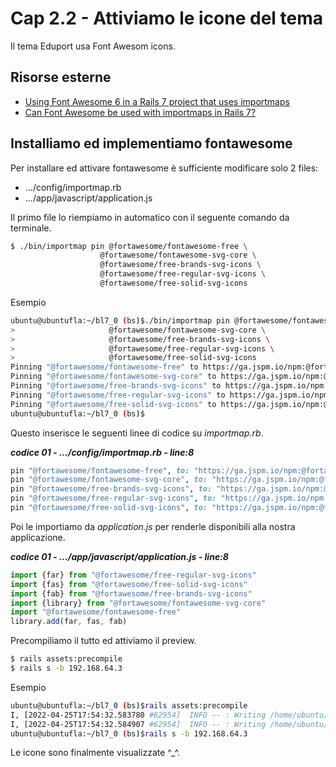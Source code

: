 # <a name="top"></a> Cap 2.2 - Attiviamo le icone del tema

Il tema Eduport usa Font Awesom icons. 

<i class="fas fa-shopping-cart text-danger"></i>


## Risorse esterne

- [Using Font Awesome 6 in a Rails 7 project that uses importmaps](https://pablofernandez.tech/2022/03/12/using-font-awesome-6-in-a-rails-7-project-that-uses-importmaps/)
- [Can Font Awesome be used with importmaps in Rails 7?](https://stackoverflow.com/questions/71430573/can-font-awesome-be-used-with-importmaps-in-rails-7)



## Installiamo ed implementiamo fontawesome

Per installare ed attivare fontawesome è sufficiente modificare solo 2 files:

- .../config/importmap.rb
- .../app/javascript/application.js

Il primo file lo riempiamo in automatico con il seguente comando da terminale.

```bash
$ ./bin/importmap pin @fortawesome/fontawesome-free \
                    @fortawesome/fontawesome-svg-core \
                    @fortawesome/free-brands-svg-icons \
                    @fortawesome/free-regular-svg-icons \
                    @fortawesome/free-solid-svg-icons
```

Esempio

```bash
ubuntu@ubuntufla:~/bl7_0 (bs)$./bin/importmap pin @fortawesome/fontawesome-free \
>                     @fortawesome/fontawesome-svg-core \
>                     @fortawesome/free-brands-svg-icons \
>                     @fortawesome/free-regular-svg-icons \
>                     @fortawesome/free-solid-svg-icons
Pinning "@fortawesome/fontawesome-free" to https://ga.jspm.io/npm:@fortawesome/fontawesome-free@6.1.1/js/fontawesome.js
Pinning "@fortawesome/fontawesome-svg-core" to https://ga.jspm.io/npm:@fortawesome/fontawesome-svg-core@6.1.1/index.es.js
Pinning "@fortawesome/free-brands-svg-icons" to https://ga.jspm.io/npm:@fortawesome/free-brands-svg-icons@6.1.1/index.es.js
Pinning "@fortawesome/free-regular-svg-icons" to https://ga.jspm.io/npm:@fortawesome/free-regular-svg-icons@6.1.1/index.es.js
Pinning "@fortawesome/free-solid-svg-icons" to https://ga.jspm.io/npm:@fortawesome/free-solid-svg-icons@6.1.1/index.es.js
ubuntu@ubuntufla:~/bl7_0 (bs)$
```

Questo inserisce le seguenti linee di codice su *importmap.rb*.

***codice 01 - .../config/importmap.rb - line:8***

```ruby
pin "@fortawesome/fontawesome-free", to: "https://ga.jspm.io/npm:@fortawesome/fontawesome-free@6.1.1/js/fontawesome.js"
pin "@fortawesome/fontawesome-svg-core", to: "https://ga.jspm.io/npm:@fortawesome/fontawesome-svg-core@6.1.1/index.es.js"
pin "@fortawesome/free-brands-svg-icons", to: "https://ga.jspm.io/npm:@fortawesome/free-brands-svg-icons@6.1.1/index.es.js"
pin "@fortawesome/free-regular-svg-icons", to: "https://ga.jspm.io/npm:@fortawesome/free-regular-svg-icons@6.1.1/index.es.js"
pin "@fortawesome/free-solid-svg-icons", to: "https://ga.jspm.io/npm:@fortawesome/free-solid-svg-icons@6.1.1/index.es.js"
```

Poi le importiamo da *application.js* per renderle disponibili alla nostra applicazione.

***codice 01 - .../app/javascript/application.js - line:8***

```javascript
import {far} from "@fortawesome/free-regular-svg-icons"
import {fas} from "@fortawesome/free-solid-svg-icons"
import {fab} from "@fortawesome/free-brands-svg-icons"
import {library} from "@fortawesome/fontawesome-svg-core"
import "@fortawesome/fontawesome-free"
library.add(far, fas, fab)
```

Precompiliamo il tutto ed attiviamo il preview.

```bash
$ rails assets:precompile
$ rails s -b 192.168.64.3
```

Esempio

```bash
ubuntu@ubuntufla:~/bl7_0 (bs)$rails assets:precompile
I, [2022-04-25T17:54:32.583780 #62954]  INFO -- : Writing /home/ubuntu/bl7_0/public/assets/application-fd160c89b391e8d4d5b3fc55211e23d654138ef31496a267185c1be97adcdd8e.js
I, [2022-04-25T17:54:32.584907 #62954]  INFO -- : Writing /home/ubuntu/bl7_0/public/assets/application-fd160c89b391e8d4d5b3fc55211e23d654138ef31496a267185c1be97adcdd8e.js.gz
ubuntu@ubuntufla:~/bl7_0 (bs)$rails s -b 192.168.64.3
```

Le icone sono finalmente visualizzate ^_^.